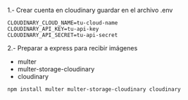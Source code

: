 1.- Crear cuenta en cloudinary
guardar en el archivo .env

```
CLOUDINARY_CLOUD_NAME=tu-cloud-name
CLOUDINARY_API_KEY=tu-api-key
CLOUDINARY_API_SECRET=tu-api-secret
```

2.- Preparar a express para recibir imágenes

- multer
- multer-storage-cloudinary
- cloudinary

`npm install multer multer-storage-cloudinary cloudinary`
